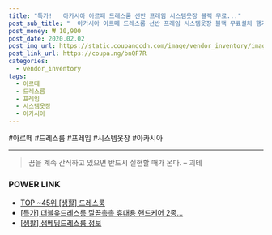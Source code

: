 ```yaml
--- 
title: "특가!   아카시아 아르떼 드레스룸 선반 프레임 시스템옷장 블랙 무료..." 
post_sub_title: "  아카시아 아르떼 드레스룸 선반 프레임 시스템옷장 블랙 무료설치 행거" 
post_money: ₩ 10,900 
post_date: 2020.02.02 
post_img_url: https://static.coupangcdn.com/image/vendor_inventory/images/2019/01/23/11/7/2441dc4a-7b51-4347-ae52-e08760b124b2.jpg 
post_link_url: https://coupa.ng/bnQF7R 
categories: 
  - vendor_inventory 
tags: 
  - 아르떼 
  - 드레스룸 
  - 프레임 
  - 시스템옷장 
  - 아카시아 
--- 
```

  #아르떼 #드레스룸 #프레임 #시스템옷장 #아카시아 
<hr> 

> 꿈을 계속 간직하고 있으면 반드시 실현할 때가 온다. – 괴테 


### POWER LINK

* <a href="https://blog.naver.com/an0733/221793121623" target="_blank"> TOP ~45위 [생활] 드레스룸</a>
* <a href="https://blog.naver.com/sakai111/221788513063" target="_blank">[특가] 더블유드레스룸 깔끔촉촉 휴대용 핸드케어 2종...</a>
* <a href="https://blog.naver.com/fasyy4321/221763581557" target="_blank"> [생활] 샘베딩드레스룸 정보 </a>
